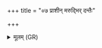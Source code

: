 +++
title = "०७ प्राशीन् मरुद्भिर् दन्तैः"

+++
<details><summary>मूलम् (GR)</summary>

(…) +++(see 1abc)+++  
(…) प्राशीन् मरुद्भिर् दन्तैः ॥
</details>
